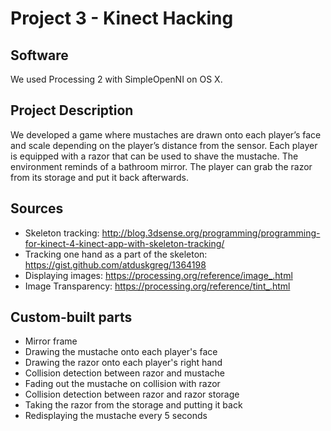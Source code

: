 # Project 3 - Kinect Hacking

## Software

We used Processing 2 with SimpleOpenNI on OS X.

## Project Description

We developed a game where mustaches are drawn onto each player’s face and scale depending on the player’s distance from the sensor. Each player is equipped with a razor that can be used to shave the mustache. The environment reminds of a bathroom mirror. The player can grab the razor from its storage and put it back afterwards.

## Sources

* Skeleton tracking: http://blog.3dsense.org/programming/programming-for-kinect-4-kinect-app-with-skeleton-tracking/
* Tracking one hand as a part of the skeleton: https://gist.github.com/atduskgreg/1364198
* Displaying images: https://processing.org/reference/image_.html
* Image Transparency: https://processing.org/reference/tint_.html

## Custom-built parts

* Mirror frame
* Drawing the mustache onto each player's face
* Drawing the razor onto each player's right hand
* Collision detection between razor and mustache
* Fading out the mustache on collision with razor
* Collision detection between razor and razor storage
* Taking the razor from the storage and putting it back
* Redisplaying the mustache every 5 seconds
